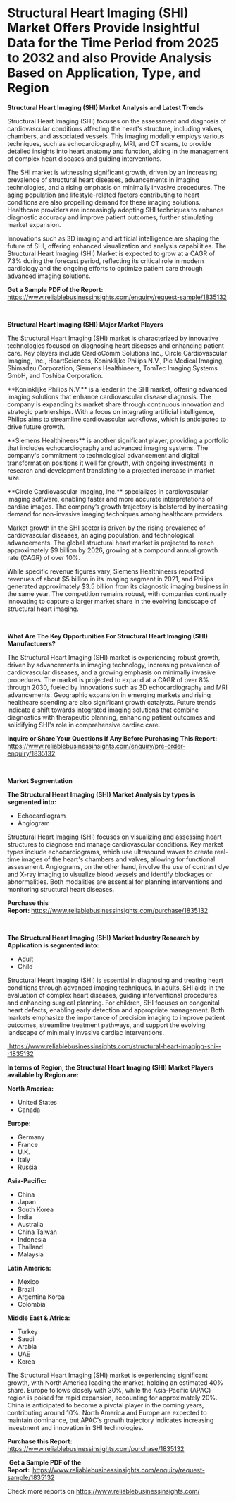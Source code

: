 <p><h1>Structural Heart Imaging (SHI) Market Offers Provide Insightful Data for the Time Period from 2025 to 2032 and also Provide Analysis Based on Application, Type, and Region</h1></p><p><strong>Structural Heart Imaging (SHI) Market Analysis and Latest Trends</strong></p>
<p><p>Structural Heart Imaging (SHI) focuses on the assessment and diagnosis of cardiovascular conditions affecting the heart's structure, including valves, chambers, and associated vessels. This imaging modality employs various techniques, such as echocardiography, MRI, and CT scans, to provide detailed insights into heart anatomy and function, aiding in the management of complex heart diseases and guiding interventions.</p><p>The SHI market is witnessing significant growth, driven by an increasing prevalence of structural heart diseases, advancements in imaging technologies, and a rising emphasis on minimally invasive procedures. The aging population and lifestyle-related factors contributing to heart conditions are also propelling demand for these imaging solutions. Healthcare providers are increasingly adopting SHI techniques to enhance diagnostic accuracy and improve patient outcomes, further stimulating market expansion. </p><p>Innovations such as 3D imaging and artificial intelligence are shaping the future of SHI, offering enhanced visualization and analysis capabilities. The Structural Heart Imaging (SHI) Market is expected to grow at a CAGR of 7.3% during the forecast period, reflecting its critical role in modern cardiology and the ongoing efforts to optimize patient care through advanced imaging solutions.</p></p>
<p><strong>Get a Sample PDF of the Report:&nbsp;</strong> <a href="https://www.reliablebusinessinsights.com/enquiry/request-sample/1835132?utm_campaign=3545&utm_medium=2&utm_source=Github&utm_content=ia&utm_term=26032025&utm_id=structural-heart-imaging-shi">https://www.reliablebusinessinsights.com/enquiry/request-sample/1835132</a></p>
<p>&nbsp;</p>
<p><strong>Structural Heart Imaging (SHI) Major Market Players</strong></p>
<p><p>The Structural Heart Imaging (SHI) market is characterized by innovative technologies focused on diagnosing heart diseases and enhancing patient care. Key players include CardioComm Solutions Inc., Circle Cardiovascular Imaging, Inc., HeartSciences, Koninklijke Philips N.V., Pie Medical Imaging, Shimadzu Corporation, Siemens Healthineers, TomTec Imaging Systems GmbH, and Toshiba Corporation.</p><p>**Koninklijke Philips N.V.** is a leader in the SHI market, offering advanced imaging solutions that enhance cardiovascular disease diagnosis. The company is expanding its market share through continuous innovation and strategic partnerships. With a focus on integrating artificial intelligence, Philips aims to streamline cardiovascular workflows, which is anticipated to drive future growth.</p><p>**Siemens Healthineers** is another significant player, providing a portfolio that includes echocardiography and advanced imaging systems. The company's commitment to technological advancement and digital transformation positions it well for growth, with ongoing investments in research and development translating to a projected increase in market size.</p><p>**Circle Cardiovascular Imaging, Inc.** specializes in cardiovascular imaging software, enabling faster and more accurate interpretations of cardiac images. The company’s growth trajectory is bolstered by increasing demand for non-invasive imaging techniques among healthcare providers.</p><p>Market growth in the SHI sector is driven by the rising prevalence of cardiovascular diseases, an aging population, and technological advancements. The global structural heart market is projected to reach approximately $9 billion by 2026, growing at a compound annual growth rate (CAGR) of over 10%. </p><p>While specific revenue figures vary, Siemens Healthineers reported revenues of about $5 billion in its imaging segment in 2021, and Philips generated approximately $3.5 billion from its diagnostic imaging business in the same year. The competition remains robust, with companies continually innovating to capture a larger market share in the evolving landscape of structural heart imaging.</p></p>
<p>&nbsp;</p>
<p><strong>What Are The Key Opportunities For Structural Heart Imaging (SHI) Manufacturers?</strong></p>
<p><p>The Structural Heart Imaging (SHI) market is experiencing robust growth, driven by advancements in imaging technology, increasing prevalence of cardiovascular diseases, and a growing emphasis on minimally invasive procedures. The market is projected to expand at a CAGR of over 8% through 2030, fueled by innovations such as 3D echocardiography and MRI advancements. Geographic expansion in emerging markets and rising healthcare spending are also significant growth catalysts. Future trends indicate a shift towards integrated imaging solutions that combine diagnostics with therapeutic planning, enhancing patient outcomes and solidifying SHI's role in comprehensive cardiac care.</p></p>
<p><strong>Inquire or Share Your Questions If Any Before Purchasing This Report:</strong> <a href="https://www.reliablebusinessinsights.com/enquiry/pre-order-enquiry/1835132?utm_campaign=3545&utm_medium=2&utm_source=Github&utm_content=ia&utm_term=26032025&utm_id=structural-heart-imaging-shi">https://www.reliablebusinessinsights.com/enquiry/pre-order-enquiry/1835132</a></p>
<p>&nbsp;</p>
<p><strong>Market Segmentation</strong></p>
<p><strong>The Structural Heart Imaging (SHI) Market Analysis by types is segmented into:</strong></p>
<p><ul><li>Echocardiogram</li><li>Angiogram</li></ul></p>
<p><p>Structural Heart Imaging (SHI) focuses on visualizing and assessing heart structures to diagnose and manage cardiovascular conditions. Key market types include echocardiograms, which use ultrasound waves to create real-time images of the heart's chambers and valves, allowing for functional assessment. Angiograms, on the other hand, involve the use of contrast dye and X-ray imaging to visualize blood vessels and identify blockages or abnormalities. Both modalities are essential for planning interventions and monitoring structural heart diseases.</p></p>
<p><strong>Purchase this Report:&nbsp;</strong><a href="https://www.reliablebusinessinsights.com/purchase/1835132?utm_campaign=3545&utm_medium=2&utm_source=Github&utm_content=ia&utm_term=26032025&utm_id=structural-heart-imaging-shi">https://www.reliablebusinessinsights.com/purchase/1835132</a></p>
<p>&nbsp;</p>
<p><strong>The Structural Heart Imaging (SHI) Market Industry Research by Application is segmented into:</strong></p>
<p><ul><li>Adult</li><li>Child</li></ul></p>
<p><p>Structural Heart Imaging (SHI) is essential in diagnosing and treating heart conditions through advanced imaging techniques. In adults, SHI aids in the evaluation of complex heart diseases, guiding interventional procedures and enhancing surgical planning. For children, SHI focuses on congenital heart defects, enabling early detection and appropriate management. Both markets emphasize the importance of precision imaging to improve patient outcomes, streamline treatment pathways, and support the evolving landscape of minimally invasive cardiac interventions.</p></p>
<p><a href="https://www.reliablebusinessinsights.com/structural-heart-imaging-shi--r1835132?utm_campaign=3545&utm_medium=2&utm_source=Github&utm_content=ia&utm_term=26032025&utm_id=structural-heart-imaging-shi">&nbsp;https://www.reliablebusinessinsights.com/structural-heart-imaging-shi--r1835132</a></p>
<p><strong>In terms of Region, the Structural Heart Imaging (SHI) Market Players available by Region are:</strong></p>
<p>
    <p> <strong> North America: </strong>
        <ul>
            <li>United States</li>
            <li>Canada</li>
        </ul>
        </p> 
    <p> <strong> Europe: </strong>
        <ul>
            <li>Germany</li>
            <li>France</li>
            <li>U.K.</li>
            <li>Italy</li>
            <li>Russia</li>
        </ul>
        </p> 
    <p> <strong> Asia-Pacific: </strong>
        <ul>
            <li>China</li>
            <li>Japan</li>
            <li>South Korea</li>
            <li>India</li>
            <li>Australia</li>
            <li>China Taiwan</li>
            <li>Indonesia</li>
            <li>Thailand</li>
            <li>Malaysia</li>
        </ul>
        </p> 
    <p> <strong> Latin America: </strong>
        <ul>
            <li>Mexico</li>
            <li>Brazil</li>
            <li>Argentina Korea</li>
            <li>Colombia</li>
        </ul>
        </p> 
    <p> <strong> Middle East & Africa: </strong>
        <ul>
            <li>Turkey</li>
            <li>Saudi</li>
            <li>Arabia</li>
            <li>UAE</li>
            <li>Korea</li>
        </ul>
    </p>
    </p>
<p><p>The Structural Heart Imaging (SHI) market is experiencing significant growth, with North America leading the market, holding an estimated 40% share. Europe follows closely with 30%, while the Asia-Pacific (APAC) region is poised for rapid expansion, accounting for approximately 20%. China is anticipated to become a pivotal player in the coming years, contributing around 10%. North America and Europe are expected to maintain dominance, but APAC's growth trajectory indicates increasing investment and innovation in SHI technologies.</p></p>
<p><strong>Purchase this Report: </strong><a href="https://www.reliablebusinessinsights.com/purchase/1835132?utm_campaign=3545&utm_medium=2&utm_source=Github&utm_content=ia&utm_term=26032025&utm_id=structural-heart-imaging-shi">https://www.reliablebusinessinsights.com/purchase/1835132</a></p>
<p>&nbsp;<strong>Get a Sample PDF of the Report:&nbsp;&nbsp;</strong><a href="https://www.reliablebusinessinsights.com/enquiry/request-sample/1835132?utm_campaign=3545&utm_medium=2&utm_source=Github&utm_content=ia&utm_term=26032025&utm_id=structural-heart-imaging-shi">https://www.reliablebusinessinsights.com/enquiry/request-sample/1835132</a></p>
<p><strong></strong></p>
<p>Check more reports on <a href="https://www.reliablebusinessinsights.com/?utm_campaign=3545&utm_medium=2&utm_source=Github&utm_content=ia&utm_term=26032025&utm_id=structural-heart-imaging-shi">https://www.reliablebusinessinsights.com/</a></p>
